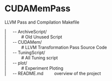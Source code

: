 # CUDAMemPass
LLVM Pass and Compilation Makefile

| &emsp; -- ArchiveScript/        
| &emsp;&emsp;&emsp; # Old Unused Script  
| &emsp; -- CUDAMem/              
| &emsp;&emsp;&emsp; # LLVM Transformation Pass Source Code   
| &emsp; -- TuningScript/         
| &emsp;&emsp;&emsp; # All Tuning script    
| &emsp; -- plot/                 
| &emsp;&emsp;&emsp; # Experiment Ploting  
| &emsp; -- README.md    overview of the project  